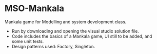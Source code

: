 # MSO-Mankala
Mankala game for Modelling and system development class.

- Run by downloading and opening the visual studio solution file.
- Code includes the basics of a Mankala game, UI still to be added, and some unit tests.
- Design patterns used: Factory, Singleton.
